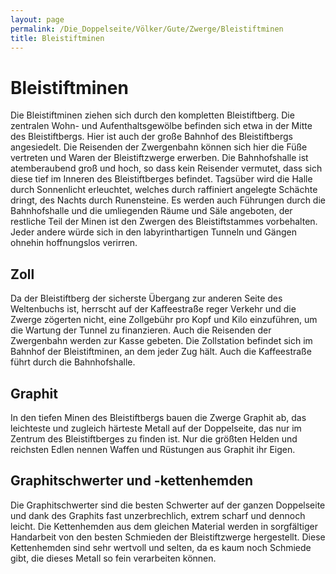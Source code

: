 ```yaml
---
layout: page
permalink: /Die_Doppelseite/Völker/Gute/Zwerge/Bleistiftminen
title: Bleistiftminen
---
```


# Bleistiftminen

Die Bleistiftminen ziehen sich durch den kompletten Bleistiftberg. Die zentralen Wohn- und Aufenthaltsgewölbe befinden sich etwa in der Mitte des Bleistiftbergs. Hier ist auch der große Bahnhof des Bleistiftbergs angesiedelt. Die Reisenden der Zwergenbahn können sich hier die Füße vertreten und Waren der Bleistiftzwerge erwerben. Die Bahnhofshalle ist atemberaubend groß und hoch, so dass kein Reisender vermutet, dass sich diese tief im Inneren des Bleistiftberges befindet. Tagsüber wird die Halle durch Sonnenlicht erleuchtet, welches durch raffiniert angelegte Schächte dringt, des Nachts durch Runensteine. Es werden auch Führungen durch die Bahnhofshalle und die umliegenden Räume und Säle angeboten, der restliche Teil der Minen ist den Zwergen des Bleistiftstammes vorbehalten. Jeder andere würde sich in den labyrinthartigen Tunneln und Gängen ohnehin hoffnungslos verirren.

## Zoll

Da der Bleistiftberg der sicherste Übergang zur anderen Seite des Weltenbuchs ist, herrscht auf der Kaffeestraße reger Verkehr und die Zwerge zögerten nicht, eine Zollgebühr pro Kopf und Kilo einzuführen, um die Wartung der Tunnel zu finanzieren. Auch die Reisenden der Zwergenbahn werden zur Kasse gebeten. Die Zollstation befindet sich im Bahnhof der Bleistiftminen, an dem jeder Zug hält. Auch die Kaffeestraße führt durch die Bahnhofshalle.

## Graphit

In den tiefen Minen des Bleistiftbergs bauen die Zwerge Graphit ab, das leichteste und zugleich härteste Metall auf der Doppelseite, das nur im Zentrum des Bleistiftberges zu finden ist. Nur die größten Helden und reichsten Edlen nennen Waffen und Rüstungen aus Graphit ihr Eigen.

## Graphitschwerter und -kettenhemden

Die Graphitschwerter sind die besten Schwerter auf der ganzen Doppelseite und dank des Graphits fast unzerbrechlich, extrem scharf und dennoch leicht. Die Kettenhemden aus dem gleichen Material werden in sorgfältiger Handarbeit von den besten Schmieden der Bleistiftzwerge hergestellt. Diese Kettenhemden sind sehr wertvoll und selten, da es kaum noch Schmiede gibt, die dieses Metall so fein verarbeiten können.

##  

